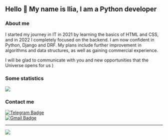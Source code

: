 ## Hello 👋 My name is Ilia, I am a Python developer

### About me

I started my journey in IT in 2021 by learning the basics of HTML and CSS, and in 2022 I completely focused on the backend. I am now confident in Python, Django and DRF. My plans include further improvement in algorithms and data structures, as well as gaining commercial experience.

I will be glad to communicate with you and new opportunities that the Universe opens for us )

### Some statistics

![](https://github-profile-summary-cards.vercel.app/api/cards/profile-details?username=ikorepanov&theme=nord_dark)

### Contact me

[![Telegram Badge](https://img.shields.io/badge/Telegram-blue?style=social&logo=Telegram)](https://t.me/number_one_lobster) <br>
[![Gmail Badge](https://img.shields.io/badge/Gmail-red?style=social&logo=Gmail)](mailto:ikorepanov.study@gmail.com)

---

![](https://komarev.com/ghpvc/?username=ikorepanov&color=246ef5)

<!--
**ikorepanov/ikorepanov** is a ✨ _special_ ✨ repository because its `README.md` (this file) appears on your GitHub profile.

Here are some ideas to get you started:

- 🔭 I’m currently working on ...
- 🌱 I’m currently learning ...
- 👯 I’m looking to collaborate on ...
- 🤔 I’m looking for help with ...
- 💬 Ask me about ...
- 📫 How to reach me: ...
- 😄 Pronouns: ...
- ⚡ Fun fact: ...
-->
